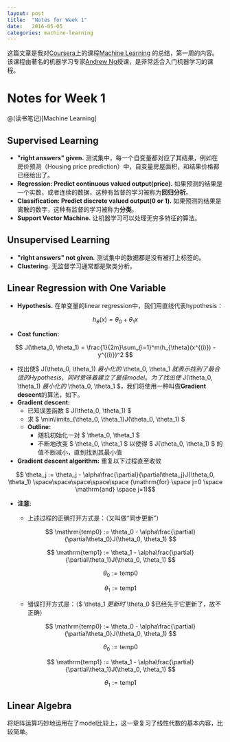 ```yaml
---
layout: post
title:  "Notes for Week 1"
date:   2016-05-05 
categories: machine-learning
---
```

这篇文章是我对[Coursera](coursera.org)上的课程[Machine Learning](https://www.coursera.org/learn/machine-learning/)
的总结，第一周的内容。该课程由著名的机器学习专家[Andrew Ng](http://www.andrewng.org/)授课，是非常适合入门机器学习的课程。

# Notes for Week 1

@(读书笔记)[Machine Learning]

## Supervised Learning

- **"right answers" given.** 测试集中，每一个自变量都对应了其结果，例如在房价预测（Housing price prediction）中，自变量房屋面积，和结果价格都已经给出了。
- **Regression: Predict continuous valued output(price).** 如果预测的结果是一个实数，或者连续的数据，这种有监督的学习被称为**回归分析**。
- **Classification: Predict discrete valued output(0 or 1).** 如果预测的结果是离散的数字，这种有监督的学习被称为**分类**。
- **Support Vector Machine.** 让机器学习可以处理无穷多特征的算法。

## Unsupervised Learning

- **"right answers" not given.** 测试集中的数据都是没有被打上标签的。
- **Clustering.** 无监督学习通常都是聚类分析。

## Linear Regression with One Variable

- **Hypothesis.** 在单变量的linear regression中，我们用直线代表hypothesis：

$$ h_{\theta}(x) = \theta_0 + \theta_1x$$

- **Cost function:**

$$ J(\theta_0, \theta_1) = \frac{1}{2m}\sum_{i=1}^m(h_{\theta}(x^{(i)}) - y^{(i)})^2 $$

- 找出使$ J(\theta_0, \theta_1) $最小化的$ \theta_0, \theta_1 $就表示找到了最合适的Hypothesis，同时意味着建立了最佳model。为了找出使$ J(\theta_0, \theta_1) $最小化的$ \theta_0, \theta_1 $，我们将使用一种叫做**Gradient descent**的算法，如下。
- **Gradient descent:**
	- 已知误差函数 $ J(\theta_0, \theta_1) $
	- 求 $ \min\limits_{\theta_0, \theta_1}J(\theta_0, \theta_1) $
	- **Outline:**
		- 随机初始化一对 $ \theta_0, \theta_1 $
		- 不断地改变 $ \theta_0, \theta_1 $ 以使得 $ J(\theta_0, \theta_1) $ 的值不断减小，直到找到其最小值
- **Gradient descent algorithm:**
重复以下过程直至收敛

$$ \theta_j := \theta_j - \alpha\frac{\partial}{\partial\theta_j}J(\theta_0, \theta_1) \space\space\space\space\space (\mathrm{for} \space j=0 \space \mathrm{and} \space j=1)$$

- **注意:**
	- 上述过程的正确打开方式是：（又叫做“同步更新”）

	$$ \mathrm{temp0} := \theta_0 - \alpha\frac{\partial}{\partial\theta_0}J(\theta_0, \theta_1) $$

	$$ \mathrm{temp1} := \theta_1 - \alpha\frac{\partial}{\partial\theta_1}J(\theta_0, \theta_1) $$

	$$ \theta_0 :=  \mathrm{temp0} $$

	$$ \theta_1 :=  \mathrm{temp1} $$

	- 错误打开方式是：（$ \theta_1 $更新时$ \theta_0 $已经先于它更新了，故不正确）

	$$ \mathrm{temp0} := \theta_0 - \alpha\frac{\partial}{\partial\theta_0}J(\theta_0, \theta_1) $$

	$$ \theta_0 :=  \mathrm{temp0} $$

	$$ \mathrm{temp1} := \theta_1 - \alpha\frac{\partial}{\partial\theta_1}J(\theta_0, \theta_1) $$

	$$ \theta_1 :=  \mathrm{temp1} $$

## Linear Algebra

将矩阵运算巧妙地运用在了model比较上，这一章复习了线性代数的基本内容，比较简单。